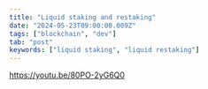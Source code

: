 ```yaml
---
title: "Liquid staking and restaking"
date: "2024-05-23T09:00:00.009Z"
tags: ["blockchain", "dev"]
tab: "post"
keywords: ["liquid staking", "liquid restaking"]
---
```


https://youtu.be/80PO-2yG6Q0

